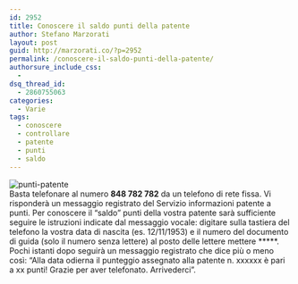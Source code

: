 ```yaml
---
id: 2952
title: Conoscere il saldo punti della patente
author: Stefano Marzorati
layout: post
guid: http://marzorati.co/?p=2952
permalink: /conoscere-il-saldo-punti-della-patente/
authorsure_include_css:
  - 
dsq_thread_id:
  - 2860755063
categories:
  - Varie
tags:
  - conoscere
  - controllare
  - patente
  - punti
  - saldo
---
```

![punti-patente](http://www.lindifferenziato.com/wp-content/uploads/2015/01/Patente-a-punti.jpg)   
Basta telefonare al numero **848 782 782** da un telefono di rete fissa. Vi risponderà un messaggio registrato del Servizio informazioni patente a punti. Per conoscere il &#8220;saldo&#8221; punti della vostra patente sarà sufficiente seguire le istruzioni indicate dal messaggio vocale: digitare sulla tastiera del telefono la vostra data di nascita (es. 12/11/1953) e il numero del documento di guida (solo il numero senza lettere) al posto delle lettere mettere *****. Pochi istanti dopo seguirà un messaggio registrato che dice più o meno così: &#8220;Alla data odierna il punteggio assegnato alla patente n. xxxxxx è pari a xx punti! Grazie per aver telefonato. Arrivederci&#8221;.